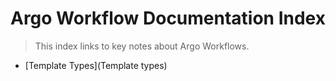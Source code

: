 
# Argo Workflow Documentation Index

>This index links to key notes about Argo Workflows.

- [Template Types](Template types)
